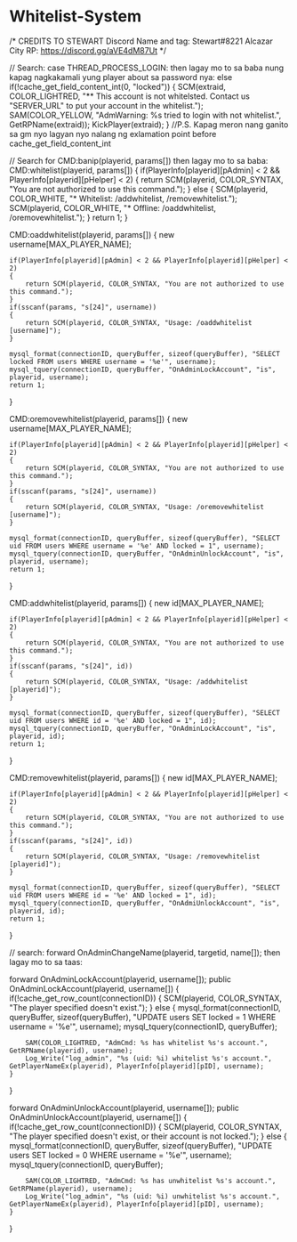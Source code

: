 # Whitelist-System


/* 
				CREDITS TO STEWART
				Discord Name and tag: Stewart#8221
				Alcazar City RP: https://discord.gg/aVE4dM87Ut
*/


// Search: case THREAD_PROCESS_LOGIN: then lagay mo to sa baba nung kapag nagkakamali yung player about sa password nya:
else if(!cache_get_field_content_int(0, "locked"))
         	{
          		SCM(extraid, COLOR_LIGHTRED, "** This account is not whitelsted. Contact us "SERVER_URL" to put your account in the whitelist.");
            	SAM(COLOR_YELLOW, "AdmWarning: %s tried to login with not whitelist.", GetRPName(extraid));
             	KickPlayer(extraid);
            }
//P.S. Kapag meron nang ganito sa gm nyo lagyan nyo nalang ng exlamation point before cache_get_field_content_int

// Search for CMD:banip(playerid, params[]) then lagay mo to sa baba:
CMD:whitelist(playerid, params[])
{
	if(PlayerInfo[playerid][pAdmin] < 2 && PlayerInfo[playerid][pHelper] < 2)
	{
        return SCM(playerid, COLOR_SYNTAX, "You are not authorized to use this command.");
	}
	else
	{
 		SCM(playerid, COLOR_WHITE, "* Whitelist: /addwhitelist, /removewhitelist.");
 		SCM(playerid, COLOR_WHITE, "* Offline: /oaddwhitelist, /oremovewhitelist.");
	}
	return 1;
}

CMD:oaddwhitelist(playerid, params[])
{
	new username[MAX_PLAYER_NAME];

	if(PlayerInfo[playerid][pAdmin] < 2 && PlayerInfo[playerid][pHelper] < 2)
	{
	    return SCM(playerid, COLOR_SYNTAX, "You are not authorized to use this command.");
	}
	if(sscanf(params, "s[24]", username))
	{
	    return SCM(playerid, COLOR_SYNTAX, "Usage: /oaddwhitelist [username]");
	}

	mysql_format(connectionID, queryBuffer, sizeof(queryBuffer), "SELECT locked FROM users WHERE username = '%e'", username);
	mysql_tquery(connectionID, queryBuffer, "OnAdminLockAccount", "is", playerid, username);
	return 1;
}

CMD:oremovewhitelist(playerid, params[])
{
	new username[MAX_PLAYER_NAME];

	if(PlayerInfo[playerid][pAdmin] < 2 && PlayerInfo[playerid][pHelper] < 2)
	{
	    return SCM(playerid, COLOR_SYNTAX, "You are not authorized to use this command.");
	}
	if(sscanf(params, "s[24]", username))
	{
	    return SCM(playerid, COLOR_SYNTAX, "Usage: /oremovewhitelist [username]");
	}

	mysql_format(connectionID, queryBuffer, sizeof(queryBuffer), "SELECT uid FROM users WHERE username = '%e' AND locked = 1", username);
	mysql_tquery(connectionID, queryBuffer, "OnAdminUnlockAccount", "is", playerid, username);
	return 1;
}

CMD:addwhitelist(playerid, params[])
{
	new id[MAX_PLAYER_NAME];

	if(PlayerInfo[playerid][pAdmin] < 2 && PlayerInfo[playerid][pHelper] < 2)
	{
	    return SCM(playerid, COLOR_SYNTAX, "You are not authorized to use this command.");
	}
	if(sscanf(params, "s[24]", id))
	{
	    return SCM(playerid, COLOR_SYNTAX, "Usage: /addwhitelist [playerid]");
	}

	mysql_format(connectionID, queryBuffer, sizeof(queryBuffer), "SELECT uid FROM users WHERE id = '%e' AND locked = 1", id);
	mysql_tquery(connectionID, queryBuffer, "OnAdminLockAccount", "is", playerid, id);
	return 1;
}

CMD:removewhitelist(playerid, params[])
{
	new id[MAX_PLAYER_NAME];

	if(PlayerInfo[playerid][pAdmin] < 2 && PlayerInfo[playerid][pHelper] < 2)
	{
	    return SCM(playerid, COLOR_SYNTAX, "You are not authorized to use this command.");
	}
	if(sscanf(params, "s[24]", id))
	{
	    return SCM(playerid, COLOR_SYNTAX, "Usage: /removewhitelist [playerid]");
	}

	mysql_format(connectionID, queryBuffer, sizeof(queryBuffer), "SELECT uid FROM users WHERE id = '%e' AND locked = 1", id);
	mysql_tquery(connectionID, queryBuffer, "OnAdmiUnlockAccount", "is", playerid, id);
	return 1;
}

// search: forward OnAdminChangeName(playerid, targetid, name[]); then lagay mo to sa taas:

forward OnAdminLockAccount(playerid, username[]);
public OnAdminLockAccount(playerid, username[])
{
    if(!cache_get_row_count(connectionID))
	{
	    SCM(playerid, COLOR_SYNTAX, "The player specified doesn't exist.");
	}
	else
	{
	    mysql_format(connectionID, queryBuffer, sizeof(queryBuffer), "UPDATE users SET locked = 1 WHERE username = '%e'", username);
	    mysql_tquery(connectionID, queryBuffer);

	    SAM(COLOR_LIGHTRED, "AdmCmd: %s has whitelist %s's account.", GetRPName(playerid), username);
	    Log_Write("log_admin", "%s (uid: %i) whitelist %s's account.", GetPlayerNameEx(playerid), PlayerInfo[playerid][pID], username);
	}
}

forward OnAdminUnlockAccount(playerid, username[]);
public OnAdminUnlockAccount(playerid, username[])
{
    if(!cache_get_row_count(connectionID))
	{
	    SCM(playerid, COLOR_SYNTAX, "The player specified doesn't exist, or their account is not locked.");
	}
	else
	{
	    mysql_format(connectionID, queryBuffer, sizeof(queryBuffer), "UPDATE users SET locked = 0 WHERE username = '%e'", username);
	    mysql_tquery(connectionID, queryBuffer);

	    SAM(COLOR_LIGHTRED, "AdmCmd: %s has unwhitelist %s's account.", GetRPName(playerid), username);
	    Log_Write("log_admin", "%s (uid: %i) unwhitelist %s's account.", GetPlayerNameEx(playerid), PlayerInfo[playerid][pID], username);
	}
}
